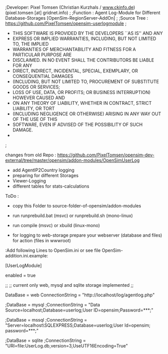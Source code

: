 ;Developer: Pixel Tomsen (Christian Kurzhals / www.ckinfo.de) (pixel.tomsen [at] gridnet.info)
;
;Function : Agent Log-Module for Different Database-Storages [OpenSim-RegionServer-AddOn]
;
;Source Tree : https://github.com/PixelTomsen/opensim-userlogmodule
;
* THIS SOFTWARE IS PROVIDED BY THE DEVELOPERS ``AS IS'' AND ANY
* EXPRESS OR IMPLIED WARRANTIES, INCLUDING, BUT NOT LIMITED TO, THE IMPLIED
* WARRANTIES OF MERCHANTABILITY AND FITNESS FOR A PARTICULAR PURPOSE ARE
* DISCLAIMED. IN NO EVENT SHALL THE CONTRIBUTORS BE LIABLE FOR ANY
* DIRECT, INDIRECT, INCIDENTAL, SPECIAL, EXEMPLARY, OR CONSEQUENTIAL DAMAGES
* (INCLUDING, BUT NOT LIMITED TO, PROCUREMENT OF SUBSTITUTE GOODS OR SERVICES;
* LOSS OF USE, DATA, OR PROFITS; OR BUSINESS INTERRUPTION) HOWEVER CAUSED AND
* ON ANY THEORY OF LIABILITY, WHETHER IN CONTRACT, STRICT LIABILITY, OR TORT
* (INCLUDING NEGLIGENCE OR OTHERWISE) ARISING IN ANY WAY OUT OF THE USE OF THIS
* SOFTWARE, EVEN IF ADVISED OF THE POSSIBILITY OF SUCH DAMAGE.
*
;

changes from old Repo : https://github.com/PixelTomsen/opensim-dev-external/tree/master/opensim/addon-modules/OpenSimUserLog

- add AgentIP2Country logging
- preparing for different Storages
- Viewer-Logging
- different tables for stats-calculations


ToDo :
- copy this Folder to source-folder-of-opensim/addon-modules
- run runprebuild.bat (msvc) or runprebuild.sh (mono-linux)
- run compile (msvc) or xbuild (linux-mono)

- for logging to web-storage prepare your webserver (database and files) for action (files in wwwroot)


:Add following Lines to OpenSim.ini or see file OpenSim-addition.ini.example:



[UserLogModule]

 enabled = true

 ;;
 ;; current only web, mysql and sqlite storage implemented
 ;;
 
 DataBase = web
 ConnectionString = "http://localhost/log/agentlog.php"

 ;DataBase = mysql
 ;ConnectionString = "Data Source=localhost;Database=userlog;User ID=opensim;Password=***;"

 ;DataBase = mssql
 ;ConnectionString = "Server=localhost\SQLEXPRESS;Database=userlog;User Id=opensim; password=***;"

 ;DataBase = sqlite
 ;ConnectionString = "URI=file:UserLog.db,version=3,UseUTF16Encoding=True"